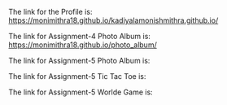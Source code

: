 The link for the Profile is: https://monimithra18.github.io/kadiyalamonishmithra.github.io/

The link for Assignment-4 Photo Album is: https://monimithra18.github.io/photo_album/

The link for Assignment-5 Photo Album is: 

The link for Assignment-5 Tic Tac Toe is: 

The link for Assignment-5 Worlde Game is: 
